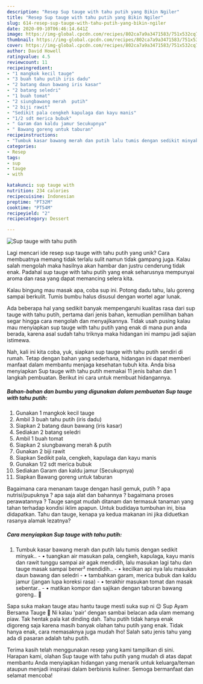 ```yaml
---
description: "Resep Sup tauge with tahu putih yang Bikin Ngiler"
title: "Resep Sup tauge with tahu putih yang Bikin Ngiler"
slug: 614-resep-sup-tauge-with-tahu-putih-yang-bikin-ngiler
date: 2020-09-10T06:46:14.641Z
image: https://img-global.cpcdn.com/recipes/802ca7a9a3471583/751x532cq70/sup-tauge-with-tahu-putih-foto-resep-utama.jpg
thumbnail: https://img-global.cpcdn.com/recipes/802ca7a9a3471583/751x532cq70/sup-tauge-with-tahu-putih-foto-resep-utama.jpg
cover: https://img-global.cpcdn.com/recipes/802ca7a9a3471583/751x532cq70/sup-tauge-with-tahu-putih-foto-resep-utama.jpg
author: David Howell
ratingvalue: 4.5
reviewcount: 11
recipeingredient:
- "1 mangkok kecil tauge"
- "3 buah tahu putih iris dadu"
- "2 batang daun bawang iris kasar"
- "2 batang seledri"
- "1 buah tomat"
- "2 siungbawang merah  putih"
- "2 biji rawit"
- "Sedikit pala cengkeh kapulaga dan kayu manis"
- "1/2 sdt merica bubuk"
- " Garam dan kaldu jamur Secukupnya"
- " Bawang goreng untuk taburan"
recipeinstructions:
- "Tumbuk kasar bawang merah dan putih lalu tumis dengan sedikit minyak.. • tuangkan air masukan pala, cengkeh, kapulaga, kayu manis dan rawit tunggu sampai air agak mendidih, lalu masukan lagi tahu dan tauge masak sampai bener² mendidih.. • kecilkan api nya lalu masukan daun bawang dan seledri • tambahkan garam, merica bubuk dan kaldu jamur (jangan lupa koreksi rasa) • terakhir masukan tomat dan masak sebentar.. • matikan kompor dan sajikan dengan taburan bawang goreng.. 🍜"
categories:
- Resep
tags:
- sup
- tauge
- with

katakunci: sup tauge with 
nutrition: 234 calories
recipecuisine: Indonesian
preptime: "PT32M"
cooktime: "PT54M"
recipeyield: "2"
recipecategory: Dessert

---
```



![Sup tauge with tahu putih](https://img-global.cpcdn.com/recipes/802ca7a9a3471583/751x532cq70/sup-tauge-with-tahu-putih-foto-resep-utama.jpg)

Lagi mencari ide resep sup tauge with tahu putih yang unik? Cara membuatnya memang tidak terlalu sulit namun tidak gampang juga. Kalau salah mengolah maka hasilnya akan hambar dan justru cenderung tidak enak. Padahal sup tauge with tahu putih yang enak seharusnya mempunyai aroma dan rasa yang dapat memancing selera kita.

Kalau bingung mau masak apa, coba sup ini. Potong dadu tahu, lalu goreng sampai berkulit. Tumis bumbu halus disusul dengan wortel agar lunak.

Ada beberapa hal yang sedikit banyak mempengaruhi kualitas rasa dari sup tauge with tahu putih, pertama dari jenis bahan, kemudian pemilihan bahan segar hingga cara mengolah dan menyajikannya. Tidak usah pusing kalau mau menyiapkan sup tauge with tahu putih yang enak di mana pun anda berada, karena asal sudah tahu triknya maka hidangan ini mampu jadi sajian istimewa.


Nah, kali ini kita coba, yuk, siapkan sup tauge with tahu putih sendiri di rumah. Tetap dengan bahan yang sederhana, hidangan ini dapat memberi manfaat dalam membantu menjaga kesehatan tubuh kita. Anda bisa menyiapkan Sup tauge with tahu putih memakai 11 jenis bahan dan 1 langkah pembuatan. Berikut ini cara untuk membuat hidangannya.

<!--inarticleads1-->

##### Bahan-bahan dan bumbu yang digunakan dalam pembuatan Sup tauge with tahu putih:

1. Gunakan 1 mangkok kecil tauge
1. Ambil 3 buah tahu putih (iris dadu)
1. Siapkan 2 batang daun bawang (iris kasar)
1. Sediakan 2 batang seledri
1. Ambil 1 buah tomat
1. Siapkan 2 siungbawang merah &amp; putih
1. Gunakan 2 biji rawit
1. Siapkan Sedikit pala, cengkeh, kapulaga dan kayu manis
1. Gunakan 1/2 sdt merica bubuk
1. Sediakan  Garam dan kaldu jamur (Secukupnya)
1. Siapkan  Bawang goreng untuk taburan


Bagaimana cara menanam tauge dengan hasil gemuk, putih ? apa nutrisi/pupuknya ? apa saja alat dan bahannya ? bagaimana proses perawatannya ? Tauge sangat mudah ditanam dan termasuk tanaman yang tahan terhadap kondisi iklim apapun. Untuk budidaya tumbuhan ini, bisa didapatkan. Tahu dan tauge, kenapa ya kedua makanan ini jika diduetkan rasanya alamak lezatnya? 

<!--inarticleads2-->

##### Cara menyiapkan Sup tauge with tahu putih:

1. Tumbuk kasar bawang merah dan putih lalu tumis dengan sedikit minyak.. - • tuangkan air masukan pala, cengkeh, kapulaga, kayu manis dan rawit tunggu sampai air agak mendidih, lalu masukan lagi tahu dan tauge masak sampai bener² mendidih.. - • kecilkan api nya lalu masukan daun bawang dan seledri - • tambahkan garam, merica bubuk dan kaldu jamur (jangan lupa koreksi rasa) - • terakhir masukan tomat dan masak sebentar.. - • matikan kompor dan sajikan dengan taburan bawang goreng.. 🍜


Sapa suka makan tauge atau hantu tauge mesti suka sup ni 😉 Sup Ayam Bersama Tauge 🍵 Ni kalau &#39;pair&#39; dengan sambai belacan ada ulam memang piaw. Tak hentak pala kat dinding dah. Tahu putih tidak hanya enak digoreng saja karena masih banyak olahan tahu putih yang enak. Tidak hanya enak, cara memasaknya juga mudah lho! Salah satu jenis tahu yang ada di pasaran adalah tahu putih. 

Terima kasih telah menggunakan resep yang kami tampilkan di sini. Harapan kami, olahan Sup tauge with tahu putih yang mudah di atas dapat membantu Anda menyiapkan hidangan yang menarik untuk keluarga/teman ataupun menjadi inspirasi dalam berbisnis kuliner. Semoga bermanfaat dan selamat mencoba!
